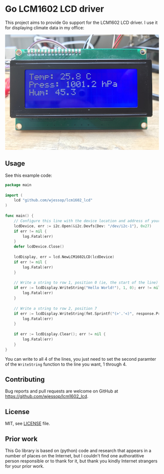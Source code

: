 # Go LCM1602 LCD driver

This project aims to provide Go support for the LCM1602 LCD driver. I use it for displaying climate data in my office:

![LCD panel displaying climate data](lcd.jpg)

## Usage

See this example code:

```go
package main

import (
	lcd "github.com/wjessop/lcm1602_lcd"
)

func main() {
	// Configure this line with the device location and address of your device
	lcdDevice, err := i2c.Open(&i2c.Devfs{Dev: "/dev/i2c-1"}, 0x27)
	if err != nil {
		log.Fatal(err)
	}
	defer lcdDevice.Close()

	lcdDisplay, err = lcd.NewLCM1602LCD(lcdDevice)
	if err != nil {
		log.Fatal(err)
	}

	// Write a string to row 1, position 0 (ie, the start of the line)
	if err := lcdDisplay.WriteString("Hello World!"), 1, 0); err != nil {
		log.Fatal(err)
	}

	// Write a string to row 2, position 7
	if err := lcdDisplay.WriteString(fmt.Sprintf("(>'.'<)", response.Pressure), 2, 7); err != nil {
		log.Fatal(err)
	}

	if err := lcdDisplay.Clear(); err != nil {
		log.Fatal(err)
	}
}
```

You can write to all 4 of the lines, you just need to set the second paramter of the `WriteString` function to the line you want, 1 through 4.

## Contributing

Bug reports and pull requests are welcome on GitHub at https://github.com/wjessop/lcm1602_lcd.

## License

MIT, see [LICENSE](LICENSE) file.

## Prior work

This Go library is based on (python) code and research that appears in a number of places on the Internet, but I couldn't find one authoratitive person responsible or to thank for it, but thank you kindly Internet strangers for your prior work.
